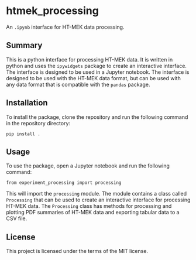 # htmek_processing
An `.ipynb` interface for HT-MEK data processing.

Summary
-------
This is a python interface for processing HT-MEK data. It is written in python and uses the `ipywidgets` package to create an interactive interface. The interface is designed to be used in a Jupyter notebook. The interface is designed to be used with the HT-MEK data format, but can be used with any data format that is compatible with the `pandas` package.

Installation
------------
To install the package, clone the repository and run the following command in the repository directory:

    pip install .

Usage
-----
To use the package, open a Jupyter notebook and run the following command:

    from experiment_processing import processing

This will import the `processing` module. The module contains a class called `Processing` that can be used to create an interactive interface for processing HT-MEK data. The `Processing` class has methods for processing and plotting PDF summaries of HT-MEK data and exporting tabular data to a CSV file.


License
-----
This project is licensed under the terms of the MIT license.
